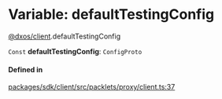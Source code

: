 # Variable: defaultTestingConfig

[@dxos/client](../modules/dxos_client.md).defaultTestingConfig

 `Const` **defaultTestingConfig**: `ConfigProto`

#### Defined in

[packages/sdk/client/src/packlets/proxy/client.ts:37](https://github.com/dxos/dxos/blob/db8188dae/packages/sdk/client/src/packlets/proxy/client.ts#L37)
